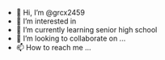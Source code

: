 - 👋 Hi, I’m @grcx2459
- 👀 I’m interested in 
- 🌱 I’m currently learning senior high school
- 💞️ I’m looking to collaborate on ...
- 📫 How to reach me ...

<!---
grcx2459/grcx2459 is a ✨ special ✨ repository because its `README.md` (this file) appears on your GitHub profile.
You can click the Preview link to take a look at your changes.
--->
